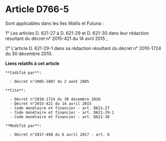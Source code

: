 # Article D766-5

Sont applicables dans les îles Wallis et Futuna : 

1° Les articles D. 621-27 à D. 621-29 et D. 621-30 dans leur rédaction résultant du décret n° 2015-421 du 14 avril 2015 ; 

2° L'article D. 621-29-1 dans sa rédaction résultant du décret n° 2010-1724 du 30 décembre 2010.

**Liens relatifs à cet article**

	**Codifié par**:

	  - Décret n°2005-1007 du 2 août 2005

	**Cite**:

	  - Décret n°2010-1724 du 30 décembre 2010
	  - Décret n°2015-421 du 14 avril 2015
	  - Code monétaire et financier - art. D621-27
	  - Code monétaire et financier - art. D621-29-1
	  - Code monétaire et financier - art. D621-30

	**Modifié par**:

	  - Décret n°2017-498 du 6 avril 2017 - art. 6
